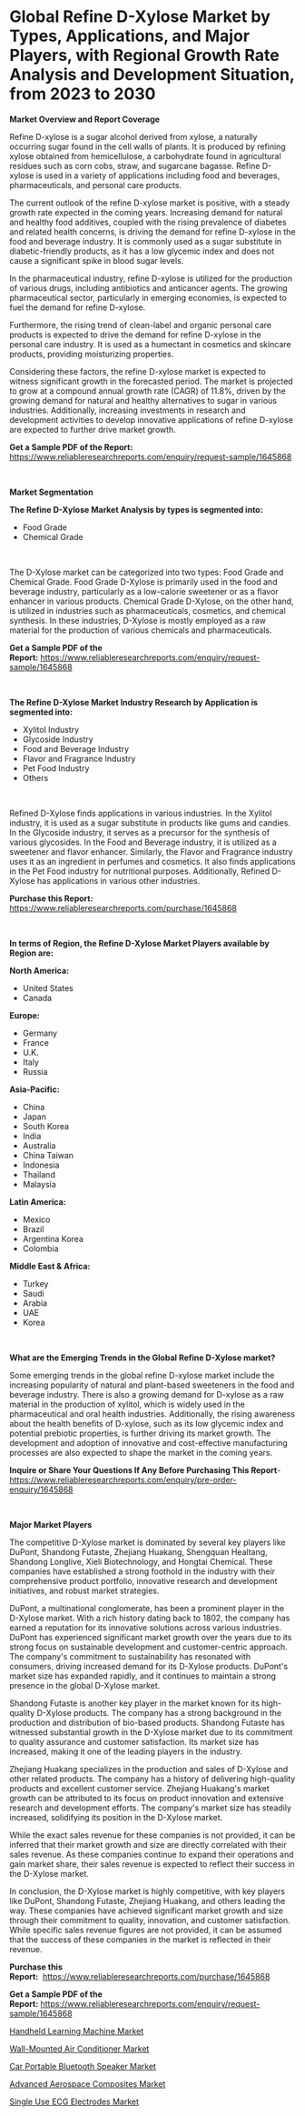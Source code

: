 <p><h1>Global Refine D-Xylose Market by Types, Applications, and Major Players, with Regional Growth Rate Analysis and Development Situation, from 2023 to 2030</h1></p><p><strong>Market Overview and Report Coverage</strong></p>
<p><p>Refine D-xylose is a sugar alcohol derived from xylose, a naturally occurring sugar found in the cell walls of plants. It is produced by refining xylose obtained from hemicellulose, a carbohydrate found in agricultural residues such as corn cobs, straw, and sugarcane bagasse. Refine D-xylose is used in a variety of applications including food and beverages, pharmaceuticals, and personal care products.</p><p>The current outlook of the refine D-xylose market is positive, with a steady growth rate expected in the coming years. Increasing demand for natural and healthy food additives, coupled with the rising prevalence of diabetes and related health concerns, is driving the demand for refine D-xylose in the food and beverage industry. It is commonly used as a sugar substitute in diabetic-friendly products, as it has a low glycemic index and does not cause a significant spike in blood sugar levels.</p><p>In the pharmaceutical industry, refine D-xylose is utilized for the production of various drugs, including antibiotics and anticancer agents. The growing pharmaceutical sector, particularly in emerging economies, is expected to fuel the demand for refine D-xylose.</p><p>Furthermore, the rising trend of clean-label and organic personal care products is expected to drive the demand for refine D-xylose in the personal care industry. It is used as a humectant in cosmetics and skincare products, providing moisturizing properties.</p><p>Considering these factors, the refine D-xylose market is expected to witness significant growth in the forecasted period. The market is projected to grow at a compound annual growth rate (CAGR) of 11.8%, driven by the growing demand for natural and healthy alternatives to sugar in various industries. Additionally, increasing investments in research and development activities to develop innovative applications of refine D-xylose are expected to further drive market growth.</p></p>
<p><strong>Get a Sample PDF of the Report:</strong> <a href="https://www.reliableresearchreports.com/enquiry/request-sample/1645868">https://www.reliableresearchreports.com/enquiry/request-sample/1645868</a></p>
<p>&nbsp;</p>
<p><strong>Market Segmentation</strong></p>
<p><strong>The Refine D-Xylose Market Analysis by types is segmented into:</strong></p>
<p><ul><li>Food Grade</li><li>Chemical Grade</li></ul></p>
<p>&nbsp;</p>
<p><p>The D-Xylose market can be categorized into two types: Food Grade and Chemical Grade. Food Grade D-Xylose is primarily used in the food and beverage industry, particularly as a low-calorie sweetener or as a flavor enhancer in various products. Chemical Grade D-Xylose, on the other hand, is utilized in industries such as pharmaceuticals, cosmetics, and chemical synthesis. In these industries, D-Xylose is mostly employed as a raw material for the production of various chemicals and pharmaceuticals.</p></p>
<p><strong>Get a Sample PDF of the Report:</strong>&nbsp;<a href="https://www.reliableresearchreports.com/enquiry/request-sample/1645868">https://www.reliableresearchreports.com/enquiry/request-sample/1645868</a></p>
<p>&nbsp;</p>
<p><strong>The Refine D-Xylose Market Industry Research by Application is segmented into:</strong></p>
<p><ul><li>Xylitol Industry</li><li>Glycoside Industry</li><li>Food and Beverage Industry</li><li>Flavor and Fragrance Industry</li><li>Pet Food Industry</li><li>Others</li></ul></p>
<p>&nbsp;</p>
<p><p>Refined D-Xylose finds applications in various industries. In the Xylitol industry, it is used as a sugar substitute in products like gums and candies. In the Glycoside industry, it serves as a precursor for the synthesis of various glycosides. In the Food and Beverage industry, it is utilized as a sweetener and flavor enhancer. Similarly, the Flavor and Fragrance industry uses it as an ingredient in perfumes and cosmetics. It also finds applications in the Pet Food industry for nutritional purposes. Additionally, Refined D-Xylose has applications in various other industries.</p></p>
<p><strong>Purchase this Report:</strong>&nbsp; <a href="https://www.reliableresearchreports.com/purchase/1645868">https://www.reliableresearchreports.com/purchase/1645868</a></p>
<p>&nbsp;</p>
<p><strong>In terms of Region, the Refine D-Xylose Market Players available by Region are:</strong></p>
<p>
    <p> <strong> North America: </strong>
        <ul>
            <li>United States</li>
            <li>Canada</li>
        </ul>
        </p> 
    <p> <strong> Europe: </strong>
        <ul>
            <li>Germany</li>
            <li>France</li>
            <li>U.K.</li>
            <li>Italy</li>
            <li>Russia</li>
        </ul>
        </p> 
    <p> <strong> Asia-Pacific: </strong>
        <ul>
            <li>China</li>
            <li>Japan</li>
            <li>South Korea</li>
            <li>India</li>
            <li>Australia</li>
            <li>China Taiwan</li>
            <li>Indonesia</li>
            <li>Thailand</li>
            <li>Malaysia</li>
        </ul>
        </p> 
    <p> <strong> Latin America: </strong>
        <ul>
            <li>Mexico</li>
            <li>Brazil</li>
            <li>Argentina Korea</li>
            <li>Colombia</li>
        </ul>
        </p> 
    <p> <strong> Middle East & Africa: </strong>
        <ul>
            <li>Turkey</li>
            <li>Saudi</li>
            <li>Arabia</li>
            <li>UAE</li>
            <li>Korea</li>
        </ul>
    </p>
    </p>
<p>&nbsp;</p>
<p><strong>What are the Emerging Trends in the Global Refine D-Xylose market?</strong></p>
<p><p>Some emerging trends in the global refine D-xylose market include the increasing popularity of natural and plant-based sweeteners in the food and beverage industry. There is also a growing demand for D-xylose as a raw material in the production of xylitol, which is widely used in the pharmaceutical and oral health industries. Additionally, the rising awareness about the health benefits of D-xylose, such as its low glycemic index and potential prebiotic properties, is further driving its market growth. The development and adoption of innovative and cost-effective manufacturing processes are also expected to shape the market in the coming years.</p></p>
<p><strong>Inquire or Share Your Questions If Any Before Purchasing This Report</strong>- <a href="https://www.reliableresearchreports.com/enquiry/pre-order-enquiry/1645868">https://www.reliableresearchreports.com/enquiry/pre-order-enquiry/1645868</a></p>
<p>&nbsp;</p>
<p><strong>Major Market Players</strong></p>
<p><p>The competitive D-Xylose market is dominated by several key players like DuPont, Shandong Futaste, Zhejiang Huakang, Shengquan Healtang, Shandong Longlive, Xieli Biotechnology, and Hongtai Chemical. These companies have established a strong foothold in the industry with their comprehensive product portfolio, innovative research and development initiatives, and robust market strategies.</p><p>DuPont, a multinational conglomerate, has been a prominent player in the D-Xylose market. With a rich history dating back to 1802, the company has earned a reputation for its innovative solutions across various industries. DuPont has experienced significant market growth over the years due to its strong focus on sustainable development and customer-centric approach. The company's commitment to sustainability has resonated with consumers, driving increased demand for its D-Xylose products. DuPont's market size has expanded rapidly, and it continues to maintain a strong presence in the global D-Xylose market.</p><p>Shandong Futaste is another key player in the market known for its high-quality D-Xylose products. The company has a strong background in the production and distribution of bio-based products. Shandong Futaste has witnessed substantial growth in the D-Xylose market due to its commitment to quality assurance and customer satisfaction. Its market size has increased, making it one of the leading players in the industry.</p><p>Zhejiang Huakang specializes in the production and sales of D-Xylose and other related products. The company has a history of delivering high-quality products and excellent customer service. Zhejiang Huakang's market growth can be attributed to its focus on product innovation and extensive research and development efforts. The company's market size has steadily increased, solidifying its position in the D-Xylose market.</p><p>While the exact sales revenue for these companies is not provided, it can be inferred that their market growth and size are directly correlated with their sales revenue. As these companies continue to expand their operations and gain market share, their sales revenue is expected to reflect their success in the D-Xylose market.</p><p>In conclusion, the D-Xylose market is highly competitive, with key players like DuPont, Shandong Futaste, Zhejiang Huakang, and others leading the way. These companies have achieved significant market growth and size through their commitment to quality, innovation, and customer satisfaction. While specific sales revenue figures are not provided, it can be assumed that the success of these companies in the market is reflected in their revenue.</p></p>
<p><strong>Purchase this Report:</strong>&nbsp;&nbsp;<a href="https://www.reliableresearchreports.com/purchase/1645868">https://www.reliableresearchreports.com/purchase/1645868</a></p>
<p></p>
<p><strong>Get a Sample PDF of the Report:</strong>&nbsp;<a href="https://www.reliableresearchreports.com/enquiry/request-sample/1645868">https://www.reliableresearchreports.com/enquiry/request-sample/1645868</a></p>
<p><p><a href="https://www.linkedin.com/pulse/handheld-learning-machine-market-insights-players-forecast-rb3bc/">Handheld Learning Machine Market</a></p><p><a href="https://www.linkedin.com/pulse/decoding-wall-mounted-air-conditioner-market-deep-dive-latest-fcndc/">Wall-Mounted Air Conditioner Market</a></p><p><a href="https://www.linkedin.com/pulse/car-portable-bluetooth-speaker-market-size-share-global-analysis-zdtbc/">Car Portable Bluetooth Speaker Market</a></p><p><a href="https://medium.com/@charvi.reportprime/advanced-aerospace-composites-market-analysis-its-cagr-market-segmentation-and-global-industry-9074784d1ed7">Advanced Aerospace Composites Market</a></p><p><a href="https://medium.com/@hunterwyman1984/single-use-ecg-electrodes-market-report-reveals-the-latest-trends-and-growth-opportunities-of-this-c91f04d422a2">Single Use ECG Electrodes Market</a></p></p>